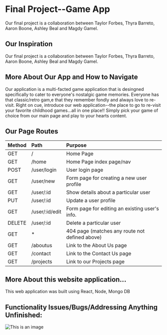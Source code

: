 # Final Project--Game App

Our final project is a collaboration between Taylor Forbes, Thyra Barreto, Aaron Boone, Ashley Beal and Magdy Gamel.

## Our Inspiration

Our final project is a collaboration between Taylor Forbes, Thyra Barreto, Aaron Boone, Ashley Beal and Magdy Gamel.

## More About Our App and How to Navigate

Our application is a multi-facted game application that is desingned specifically to cater to everyone's nostalgic game memories.  Everyone has that classic/retro gam,e that they remember fondly and always love to re-visit.  Right on cue, introduce our web application--the place to go to re-visit your favorite childhood games...all in one place!!  Simply pick your game of choice from our main page and play to your hearts content.
## Our Page Routes

| Method        | Path                           | Purpose                                          |
| :------------ | :--------------------------    | :----------------------------------------------- |       
| GET           | /                              | Home Page                                        |
| GET           | /home                          | Home Page index page/nav                         |
| POST          | /user/login                    | User login page                                  |
| GET           | /user/new                      | Form page for creating a new user profile        | 
| GET           | /user/:id                      | Show details about a particular user             |
| PUT           | /user/:id                      | Update a user profile                            |
| GET           | /user/:id/edit                 | Form page for editing an existing user's info.   |
| DELETE        | /user/:id                      | Delete a particular user                         |
| GET           | *                              | 404 page (matches any route not defined above)   |
| GET           | /aboutus                       | Link to the About Us page                        |
| GET           | /contact                       | Link to the Contact Us page                      |
| GET           | /projects                      | Link to our Projects page                        |



## More About this website application...
This web application was built using React, Node, Mongo DB
## Functionality Issues/Bugs/Addressing Anything Unfinished:
![This is an image](https://encrypted-tbn0.gstatic.com/images?q=tbn:ANd9GcQ6umsqQkLMdf5QxPkIGR0dH_wegJVc0o-xog&usqp=CAU)